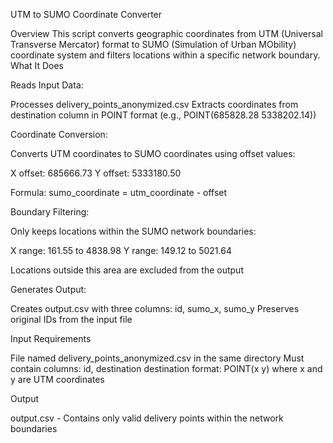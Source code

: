 UTM to SUMO Coordinate Converter

Overview
This script converts geographic coordinates from UTM (Universal Transverse Mercator) format to SUMO (Simulation of Urban MObility) coordinate system and filters locations within a specific network boundary.
What It Does

Reads Input Data:

Processes delivery_points_anonymized.csv
Extracts coordinates from destination column in POINT format (e.g., POINT(685828.28 5338202.14))


Coordinate Conversion:

Converts UTM coordinates to SUMO coordinates using offset values:

X offset: 685666.73
Y offset: 5333180.50


Formula: sumo_coordinate = utm_coordinate - offset


Boundary Filtering:

Only keeps locations within the SUMO network boundaries:

X range: 161.55 to 4838.98
Y range: 149.12 to 5021.64


Locations outside this area are excluded from the output

Generates Output:

Creates output.csv with three columns: id, sumo_x, sumo_y
Preserves original IDs from the input file

Input Requirements

File named delivery_points_anonymized.csv in the same directory
Must contain columns: id, destination
destination format: POINT(x y) where x and y are UTM coordinates

Output

output.csv - Contains only valid delivery points within the network boundaries
